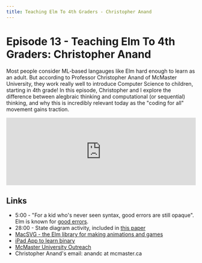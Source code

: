 ```yaml
---
title: Teaching Elm To 4th Graders - Christopher Anand
---
```



# Episode 13 - Teaching Elm To 4th Graders: Christopher Anand

Most people consider ML-based langauges like Elm hard enough to learn as an adult. But according to Professor Christopher Anand of McMaster University, they work really well to introduce Computer Science to children, starting in 4th grade! In this episode, Christopher and I explore the difference between alegbraic thinking and computational (or sequential) thinking, and why this is incredibly relevant today as the "coding for all" movement 
gains traction.

<iframe src="https://omny.fm/shows/future-of-coding/1-3-teaching-elm-to-4th-graders-christopher-anand/embed?style=artwork" width="100%" height="180" frameborder="0"></iframe>
    
## Links</h4>

*   5:00 - "For a kid who's never seen syntax, good errors are still opaque". Elm is known for [good errors](http://elm-lang.org/blog/compiler-errors-for-humans).
*   28:00 - State diagram activity, included in [this paper](https://www.cs.kent.ac.uk/people/staff/sjt/TFPIE2017/TFPIE_2017/Papers/TFPIE_2017_paper_2.pdf)
*   [MacSVG - the Elm library for making animations and games](https://github.com/MacCASOutreach/graphicsvg)
*   [iPad App to learn binary](https://itunes.apple.com/us/app/image-2-bits/id967807383?ls=1&mt=8)
*   [McMaster University Outreach](http://outreach.mcmaster.ca/)
*   Christopher Anand's email: anandc at mcmaster.ca
  